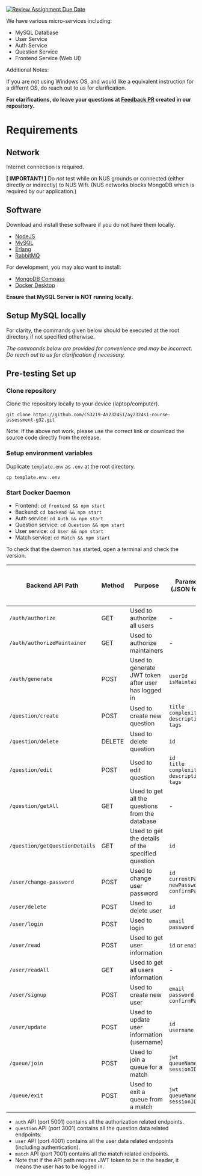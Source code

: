 [![Review Assignment Due Date](https://classroom.github.com/assets/deadline-readme-button-24ddc0f5d75046c5622901739e7c5dd533143b0c8e959d652212380cedb1ea36.svg)](https://classroom.github.com/a/6BOvYMwN)

We have various micro-services including:
* MySQL Database
* User Service
* Auth Service
* Question Service
* Frontend Service (Web UI)

Additional Notes:

If you are not using Windows OS, and would like a equivalent instruction for a differnt OS, do reach out to us for clarification.

**For clarifications, do leave your questions at [Feedback PR](https://github.com/CS3219-AY2324S1/ay2324s1-course-assessment-g32/pull/1) created in our repository.**

# Requirements

## Network

Internet connection is required.

**[ IMPORTANT! ]** Do _not_ test while on NUS grounds or connected
(either directly or indirectly) to NUS Wifi.
(NUS networks blocks MongoDB which is required by our application.) 

## Software
Download and install these software if you do not have them locally.

- [NodeJS](https://nodejs.org/en/download)
- [MySQL](https://dev.mysql.com/downloads/mysql/)
- [Erlang](https://www.erlang.org/downloads)
- [RabbitMQ](https://www.rabbitmq.com/download.html)

For development, you may also want to install:

- [MongoDB Compass](https://www.mongodb.com/try/download/compass)
- [Docker Desktop](https://www.docker.com/get-started/)

**Ensure that MySQL Server is NOT running locally.** 


## Setup MySQL locally

For clarity, the commands given below should be executed at the root directory if not specified otherwise.

_The commands below are provided for convenience and may be incorrect.
Do reach out to us for clarification if necessary._

## Pre-testing Set up

### Clone repository

Clone the repository locally to your device (laptop/computer).

```shell
git clone https://github.com/CS3219-AY2324S1/ay2324s1-course-assessment-g32.git
```

Note: If the above not work, please use the correct link or download the source code directly from the release.

### Setup environment variables

Duplicate `template.env` as `.env` at the root directory.

```shell
cp template.env .env
```

### Start Docker Daemon

- Frontend: `cd frontend && npm start`
- Backend: `cd backend && npm start`
- Auth service: `cd Auth && npm start`
- Question service: `cd Question && npm start`
- User service: `cd User && npm start`
- Match service: `cd Match && npm start`

To check that the daemon has started, open a terminal and check the version.

| Backend API Path               | Method | Purpose                                             | Parameters (JSON format)                                              | Require JWT token to be in header? | Does user have to be maintainer? |
|--------------------------------|--------|-----------------------------------------------------|-----------------------------------------------------------------------|------------------------------------|----------------------------------|
| `/auth/authorize`              | GET    | Used to authorize all users                         | -                                                                     | Yes                                | No                               |
| `/auth/authorizeMaintainer`    | GET    | Used to authorize maintainers                       | -                                                                     | Yes                                | Yes                              |
| `/auth/generate`               | POST   | Used to generate JWT token after user has logged in | `userId` <br> `isMaintainer`                                          | No                                 | -                                |
| `/question/create`             | POST   | Used to create new question                         | `title` <br> `complexity` <br> `description` <br> `tags`              | Yes                                | Yes                              |
| `/question/delete`             | DELETE | Used to delete question                             | `id`                                                                  | Yes                                | Yes                              |
| `/question/edit`               | POST   | Used to edit question                               | `id` <br> `title` <br> `complexity` <br> `description` <br> `tags`    | Yes                                | Yes                              |
| `/question/getAll`             | GET    | Used to get all the questions from the database     | -                                                                     | Yes                                | No                               |
| `/question/getQuestionDetails` | GET    | Used to get the details of the specified question   | `id`                                                                  | Yes                                | No                               |
| `/user/change-password`        | POST   | Used to change user password                        | `id` <br> `currentPassword` <br> `newPassword` <br> `confirmPassword` | Yes                                | No                               |
| `/user/delete`                 | POST   | Used to delete user                                 | `id`                                                                  | Yes                                | No                               |
| `/user/login`                  | POST   | Used to login                                       | `email` <br> `password`                                               | No                                 | -                                |
| `/user/read`                   | POST   | Used to get user information                        | `id` or `email`                                                       | Yes                                | No                               |
| `/user/readAll`                | GET    | Used to get all users information                   | -                                                                     | Yes                                | Yes                              |
| `/user/signup`                 | POST   | Used to create new user                             | `email` <br> `password` <br> `confirmPassword`                        | No                                 | -                                |
| `/user/update`                 | POST   | Used to update user information (username)          | `id` <br> `username`                                                  | Yes                                | No                               |
| `/queue/join`                  | POST   | Used to join a queue for a match                    | `jwt` <br> `queueName` <br> `sessionID`                               | Yes                                | No                               |
| `/queue/exit`                  | POST   | Used to exit a queue from a match                   | `jwt` <br> `queueName` <br> `sessionID`                               | Yes                                | No                               |

- `auth` API (port 5001) contains all the authorization related endpoints.
- `question` API (port 3001) contains all the question data related endpoints.
- `user` API (port 4001) contains all the user data related endpoints (including authentication).
- `match` API (port 7001) contains all the match related endpoints.
- Note that if the API path requires JWT token to be in the header, it means the user has to be logged in.
